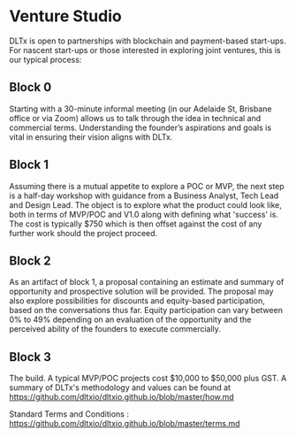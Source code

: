 # Venture Studio

DLTx is open to partnerships with blockchain and payment-based start-ups.  For nascent start-ups or those interested in exploring joint ventures, this is our typical process:

## Block 0
Starting with a 30-minute informal meeting (in our Adelaide St, Brisbane office or via Zoom) allows us to talk through the idea in technical and commercial terms. Understanding the founder’s aspirations and goals is vital in ensuring their vision aligns with DLTx.

## Block 1
Assuming there is a mutual appetite to explore a POC or MVP, the next step is a half-day workshop with guidance from a Business Analyst, Tech Lead and Design Lead. The object is to explore what the product could look like, both in terms of MVP/POC and V1.0 along with defining what 'success' is.  The cost is typically $750 which is then offset against the cost of any further work should the project proceed.

## Block 2
As an artifact of block 1, a proposal containing an estimate and summary of opportunity and prospective solution will be provided. The proposal may also explore possibilities for discounts and equity-based participation, based on the conversations thus far.  Equity participation can vary between 0% to 49% depending on an evaluation of the opportunity and the perceived ability of the founders to execute commercially.

## Block 3
The build.  A typical MVP/POC projects cost $10,000 to $50,000 plus GST.  A summary of DLTx's methodology and values can be found at https://github.com/dltxio/dltxio.github.io/blob/master/how.md

Standard Terms and Conditions : https://github.com/dltxio/dltxio.github.io/blob/master/terms.md

